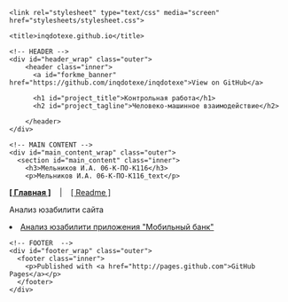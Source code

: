<!DOCTYPE html>
<html>

  <head>
    <meta charset='utf-8' />
    <meta http-equiv="X-UA-Compatible" content="chrome=1" />
    <meta name="description" content="Inqdotexe : HCI project" />

    <link rel="stylesheet" type="text/css" media="screen" href="stylesheets/stylesheet.css">

    <title>inqdotexe.github.io</title>
  </head>

  <body>

    <!-- HEADER -->
    <div id="header_wrap" class="outer">
        <header class="inner">
          <a id="forkme_banner" href="https://github.com/inqdotexe/inqdotexe">View on GitHub</a>

          <h1 id="project_title">Контрольная работа</h1>
          <h2 id="project_tagline">Человеко-машинное взаимодействие</h2>

        </header>
    </div>

    <!-- MAIN CONTENT -->
    <div id="main_content_wrap" class="outer">
      <section id="main_content" class="inner">
        <h3>Мельников И.А. 06-К-ПО-К116</h3>
		<p>Мельников И.А. 06-К-ПО-К116_text</p>
		
<a href="http://inqdotexe.github.io/"><b>[ Главная ]</b></a>&nbsp;&nbsp;&nbsp; | &nbsp;&nbsp;&nbsp;<a href="http://she-wo1f.github.io/readme.html">[ Readme ]</a>

Анализ юзабилити сайта
<li><a href="http://she-wo1f.github.io/app.html">Анализ юзабилити приложения "Мобильный банк"</a></li>
</ul>
      </section>
    </div>

    <!-- FOOTER  -->
    <div id="footer_wrap" class="outer">
      <footer class="inner">
        <p>Published with <a href="http://pages.github.com">GitHub Pages</a></p>
      </footer>
    </div>

  
  </body>
</html>
